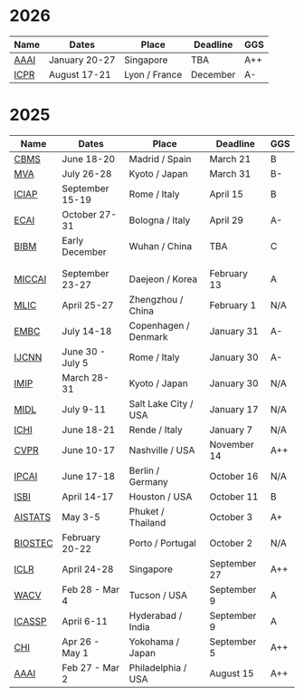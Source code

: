 # 2026
| Name | Dates | Place | Deadline | GGS |
| ---- | ----- | ----- | -------- | --- |
| [AAAI](https://aaai.org/conference/aaai/aaai-26/) | January 20-27 | Singapore | TBA | A++ |
| [ICPR](https://icpr2026orgteam.github.io/ICPR2026website/index.html) | August 17-21 | Lyon / France | December | A- |

# 2025
| Name | Dates | Place | Deadline | GGS |
| ---- | ----- | ----- | -------- | --- |
| [CBMS](https://2025.cbms-conference.org/) | June 18-20 | Madrid / Spain | March 21 | B |
| [MVA](https://mva-org.jp/mva2025/index) | July 26-28 | Kyoto / Japan | March 31 | B- |
| [ICIAP](https://sites.google.com/view/iciap25/home) | September 15-19 | Rome / Italy | April 15 | B |  
| [ECAI](https://ecai2025.org/) | October 27-31 | Bologna / Italy | April 29 | A- |
| [BIBM](https://ieeebibm.org/) | Early December | Wuhan / China | TBA | C |
|  |  |  |  |  |
|  |  |  |  |  |
| [MICCAI](https://conferences.miccai.org/2025/en/default.asp) | September 23-27 | Daejeon / Korea | February 13 | A | 
| [MLIC](https://www.icmlic.org/) | April 25-27 | Zhengzhou / China | February 1 | N/A |
| [EMBC](https://embc.embs.org/2025/) | July 14-18 | Copenhagen / Denmark | January 31 | A- |
| [IJCNN](https://2025.ijcnn.org/) | June 30 - July 5 | Rome / Italy | January 30 | A- |
| [IMIP](https://www.imip.org/index.html) | March 28-31 | Kyoto / Japan | January 30 | N/A |
| [MIDL](https://2025.midl.io/) | July 9-11 | Salt Lake City / USA | January 17 | N/A |
| [ICHI](https://events.dimes.unical.it/ichi2025/) | June 18-21 | Rende / Italy | January 7 | N/A |
| [CVPR](https://cvpr.thecvf.com/Conferences/2025) | June 10-17 | Nashville / USA | November 14 | A++ |
| [IPCAI](https://sites.google.com/view/ipcai2025/home) | June 17-18 | Berlin / Germany | October 16 | N/A | 
| [ISBI](https://biomedicalimaging.org/2025/) | April 14-17 | Houston / USA | October 11 | B |
| [AISTATS](https://aistats.org/aistats2025/index.html) | May 3-5 | Phuket / Thailand | October 3 | A+ |
| [BIOSTEC](https://bioimaging.scitevents.org/Home.aspx) | February 20-22 | Porto / Portugal | October 2 | N/A |
| [ICLR](https://iclr.cc/Conferences/2025) | April 24-28 | Singapore | September 27 | A++ |
| [WACV](https://wacv2025.thecvf.com/) | Feb 28 - Mar 4 | Tucson / USA | September 9 | A |
| [ICASSP](https://2025.ieeeicassp.org/) | April 6-11 | Hyderabad / India | September 9 | A |
| [CHI](https://chi2025.acm.org/) | Apr 26 - May 1 | Yokohama / Japan | September 5 | A++ |
| [AAAI](https://aaai.org/conference/aaai/aaai-25/) | Feb 27 - Mar 2 | Philadelphia / USA | August 15 | A++ |
